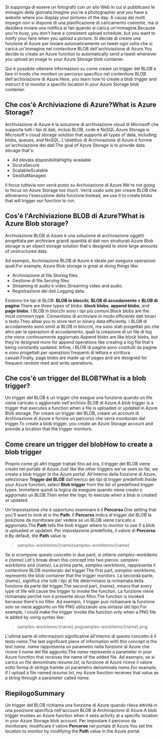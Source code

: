 <span data-ttu-id="96b29-101">Si supponga di essere un fotografo con un sito Web in cui si pubblicano le immagini della giornata.</span><span class="sxs-lookup"><span data-stu-id="96b29-101">Imagine you're a photographer and you have a website where you display your pictures of the day.</span></span> <span data-ttu-id="96b29-102">A causa dei molti impegni non si dispone di una pianificazione di caricamento coerente, ma si desidera inviare una notifica ai fan quando si carica un'immagine.</span><span class="sxs-lookup"><span data-stu-id="96b29-102">Because you're busy, you don't have a consistent upload schedule, but you want to notify your fans when you upload a picture.</span></span> <span data-ttu-id="96b29-103">Si decide di creare una funzione di Azure per inviare automaticamente un tweet ogni volta che si carica un'immagine nel contenitore BLOB dell'archiviazione di Azure.</span><span class="sxs-lookup"><span data-stu-id="96b29-103">You decide to create an Azure function to automatically send a tweet whenever you upload an image to your Azure Storage blob container.</span></span>

<span data-ttu-id="96b29-104">Qui è possibile ottenere informazioni su come creare un trigger del BLOB e fare in modo che monitori un percorso specifico nel contenitore BLOB dell'archiviazione di Azure.</span><span class="sxs-lookup"><span data-stu-id="96b29-104">Here, you learn how to create a blob trigger and instruct it to monitor a specific location in your Azure Storage blob container.</span></span>

## <a name="what-is-azure-storage"></a><span data-ttu-id="96b29-105">Che cos'è Archiviazione di Azure?</span><span class="sxs-lookup"><span data-stu-id="96b29-105">What is Azure Storage?</span></span>

<span data-ttu-id="96b29-106">Archiviazione di Azure è la soluzione di archiviazione cloud di Microsoft che supporta tutti i tipi di dati, inclusi BLOB, code e NoSQL.</span><span class="sxs-lookup"><span data-stu-id="96b29-106">Azure Storage is Microsoft's cloud storage solution that supports all types of data, including: blobs, queues, and NoSQL.</span></span> <span data-ttu-id="96b29-107">L'obiettivo di Archiviazione di Azure è fornire un'archiviazione dei dati:</span><span class="sxs-lookup"><span data-stu-id="96b29-107">The goal of Azure Storage is to provide data storage that's:</span></span>

- <span data-ttu-id="96b29-108">Ad elevata disponibilità</span><span class="sxs-lookup"><span data-stu-id="96b29-108">Highly available</span></span>
- <span data-ttu-id="96b29-109">Sicura</span><span class="sxs-lookup"><span data-stu-id="96b29-109">Secure</span></span>
- <span data-ttu-id="96b29-110">Scalabile</span><span class="sxs-lookup"><span data-stu-id="96b29-110">Scalable</span></span>
- <span data-ttu-id="96b29-111">Gestita</span><span class="sxs-lookup"><span data-stu-id="96b29-111">Managed</span></span>

<span data-ttu-id="96b29-112">Il focus tuttavia non verrà posto su Archiviazione di Azure.</span><span class="sxs-lookup"><span data-stu-id="96b29-112">We're not going to focus on Azure Storage too much.</span></span> <span data-ttu-id="96b29-113">Verrà usato solo per creare BLOB che attiveranno l'esecuzione della funzione.</span><span class="sxs-lookup"><span data-stu-id="96b29-113">Instead, we use it to create blobs that will trigger our function to run.</span></span>

## <a name="what-is-azure-blob-storage"></a><span data-ttu-id="96b29-114">Cos'è l'Archiviazione BLOB di Azure?</span><span class="sxs-lookup"><span data-stu-id="96b29-114">What is Azure Blob storage?</span></span>

<span data-ttu-id="96b29-115">Archiviazione BLOB di Azure è una soluzione di archiviazione oggetti progettata per archiviare grandi quantità di dati non strutturati.</span><span class="sxs-lookup"><span data-stu-id="96b29-115">Azure Blob storage is an object storage solution that's designed to store large amounts of unstructured data.</span></span> 

<span data-ttu-id="96b29-116">Ad esempio, Archiviazione BLOB di Azure è ideale per eseguire operazioni quali:</span><span class="sxs-lookup"><span data-stu-id="96b29-116">For example, Azure Blob storage is great at doing things like:</span></span>

- <span data-ttu-id="96b29-117">Archiviazione di file.</span><span class="sxs-lookup"><span data-stu-id="96b29-117">Storing files.</span></span>
- <span data-ttu-id="96b29-118">Gestione di file.</span><span class="sxs-lookup"><span data-stu-id="96b29-118">Serving files.</span></span>
- <span data-ttu-id="96b29-119">Streaming di audio e video.</span><span class="sxs-lookup"><span data-stu-id="96b29-119">Streaming video and audio.</span></span>
- <span data-ttu-id="96b29-120">Registrazione dei dati.</span><span class="sxs-lookup"><span data-stu-id="96b29-120">Logging data.</span></span>

<span data-ttu-id="96b29-121">Esistono tre tipi di BLOB: **BLOB in blocchi**, **BLOB di accodamento** e **BLOB di pagine**.</span><span class="sxs-lookup"><span data-stu-id="96b29-121">There are three types of blobs: **block blobs**, **append blobs**, and **page blobs**.</span></span> <span data-ttu-id="96b29-122">I BLOB in blocchi sono i tipi più comuni.</span><span class="sxs-lookup"><span data-stu-id="96b29-122">Block blobs are the most common type.</span></span> <span data-ttu-id="96b29-123">Consentono di archiviare in modo efficiente dati binari o testo.</span><span class="sxs-lookup"><span data-stu-id="96b29-123">They allow you to store text or binary data efficiently.</span></span> <span data-ttu-id="96b29-124">I BLOB di accodamento sono simili ai BLOB in blocchi, ma sono stati progettati più che altro per le operazioni di accodamento, quali la creazione di un file di log che viene continuamente aggiornato.</span><span class="sxs-lookup"><span data-stu-id="96b29-124">Append blobs are like block blobs, but they're designed more for append operations like creating a log file that's being constantly updated.</span></span> <span data-ttu-id="96b29-125">Infine, i BLOB di pagine sono costituiti da pagine e sono progettati per operazioni frequenti di lettura e scrittura casuali.</span><span class="sxs-lookup"><span data-stu-id="96b29-125">Finally, page blobs are made up of pages and are designed for frequent random read and write operations.</span></span>

## <a name="what-is-a-blob-trigger"></a><span data-ttu-id="96b29-126">Che cos'è un trigger del BLOB?</span><span class="sxs-lookup"><span data-stu-id="96b29-126">What is a blob trigger?</span></span>

<span data-ttu-id="96b29-127">Un trigger del BLOB è un trigger che esegue una funzione quando un file viene caricato o aggiornato nell'archivio BLOB di Azure.</span><span class="sxs-lookup"><span data-stu-id="96b29-127">A blob trigger is a trigger that executes a function when a file is uploaded or updated in Azure Blob storage.</span></span> <span data-ttu-id="96b29-128">Per creare un trigger del BLOB, creare un account di Archiviazione di Azure e fornire un percorso che verrà monitorato dal trigger.</span><span class="sxs-lookup"><span data-stu-id="96b29-128">To create a blob trigger, you create an Azure Storage account and provide a location that the trigger monitors.</span></span>

## <a name="how-to-create-a-blob-trigger"></a><span data-ttu-id="96b29-129">Come creare un trigger del blob</span><span class="sxs-lookup"><span data-stu-id="96b29-129">How to create a blob trigger</span></span>

<span data-ttu-id="96b29-130">Proprio come gli altri trigger trattati fino ad ora, il trigger del BLOB viene creato nel portale di Azure.</span><span class="sxs-lookup"><span data-stu-id="96b29-130">Just like the other triggers we've seen so far, we create a blob trigger in the Azure portal.</span></span> <span data-ttu-id="96b29-131">All'interno della funzione di Azure, selezionare **Trigger del BLOB** dall'elenco dei tipi di trigger predefiniti.</span><span class="sxs-lookup"><span data-stu-id="96b29-131">Inside your Azure function, select **Blob trigger** from the list of predefined trigger types.</span></span> <span data-ttu-id="96b29-132">Immettere quindi la logica da eseguire quando viene creato o aggiornato un BLOB.</span><span class="sxs-lookup"><span data-stu-id="96b29-132">Then enter the logic to execute when a blob is created or updated.</span></span>

<span data-ttu-id="96b29-133">Un'impostazione che è opportuno esaminare è il **Percorso**.</span><span class="sxs-lookup"><span data-stu-id="96b29-133">One setting that you'll want to look at is the **Path**.</span></span> <span data-ttu-id="96b29-134">Il **Percorso** indica al trigger del BLOB la posizione da monitorare per vedere se un BLOB viene caricato o aggiornato.</span><span class="sxs-lookup"><span data-stu-id="96b29-134">The **Path** tells the blob trigger where to monitor to see if a blob is uploaded or updated.</span></span> <span data-ttu-id="96b29-135">Per impostazione predefinita, il valore di **Percorso** è:</span><span class="sxs-lookup"><span data-stu-id="96b29-135">By default, the **Path** value is:</span></span> 

> <span data-ttu-id="96b29-136">samples-workitems/{name}</span><span class="sxs-lookup"><span data-stu-id="96b29-136">samples-workitems/{name}</span></span>

<span data-ttu-id="96b29-137">Se si scompone questo concetto in due parti, si ottiene *samples-workitems* e *{name}*.</span><span class="sxs-lookup"><span data-stu-id="96b29-137">Let's break down this concept into two pieces: *samples-workitems* and *{name}*.</span></span> <span data-ttu-id="96b29-138">La prima parte, *samples-workitems*, rappresenta il contenitore BLOB monitorato dal trigger.</span><span class="sxs-lookup"><span data-stu-id="96b29-138">The first part, *samples-workitems*, represents the blob container that the trigger monitors.</span></span> <span data-ttu-id="96b29-139">La seconda parte, *{name}*, significa che tutti i tipi di file determinano la richiamata della funzione da parte del trigger.</span><span class="sxs-lookup"><span data-stu-id="96b29-139">The second part, *{name}*, means that every type of file will cause the trigger to invoke the function.</span></span> <span data-ttu-id="96b29-140">La funzione viene richiamata perché non è presente alcun filtro.</span><span class="sxs-lookup"><span data-stu-id="96b29-140">The function is invoked because there's no filter.</span></span> <span data-ttu-id="96b29-141">Ad esempio, il trigger può richiamare la funzione solo se viene aggiunto un file PNG utilizzando una sintassi del tipo:</span><span class="sxs-lookup"><span data-stu-id="96b29-141">For example, I could make the trigger invoke the function only when a PNG file is added by using syntax like:</span></span>

> <span data-ttu-id="96b29-142">samples-workitems/{name}.png</span><span class="sxs-lookup"><span data-stu-id="96b29-142">samples-workitems/{name}.png</span></span>

<span data-ttu-id="96b29-143">L'ultima parte di informazioni significative all'interno di questo concetto è il testo *name*.</span><span class="sxs-lookup"><span data-stu-id="96b29-143">The last significant piece of information with this concept is the text *name*.</span></span> <span data-ttu-id="96b29-144">*name* rappresenta un parametro nella funzione di Azure che riceve il nome del file aggiunto.</span><span class="sxs-lookup"><span data-stu-id="96b29-144">The *name* represents a parameter in your Azure function that receives the name of the added file.</span></span> <span data-ttu-id="96b29-145">Ad esempio, se si carica un file denominato *resume.txt*, la funzione di Azure riceve il valore sotto forma di stringa tramite un parametro denominato *name*.</span><span class="sxs-lookup"><span data-stu-id="96b29-145">For example, if I upload a file named *resume.txt*, my Azure function receives that value as a string through a parameter called *name*.</span></span>

## <a name="summary"></a><span data-ttu-id="96b29-146">Riepilogo</span><span class="sxs-lookup"><span data-stu-id="96b29-146">Summary</span></span>

<span data-ttu-id="96b29-147">Un trigger del BLOB richiama una funzione di Azure quando rileva attività in una posizione specifica nell'account BLOB di Archiviazione di Azure.</span><span class="sxs-lookup"><span data-stu-id="96b29-147">A blob trigger invokes an Azure function when it sees activity at a specific location in your Azure Storage blob account.</span></span> <span data-ttu-id="96b29-148">Per impostare il percorso da monitorare, modificare il valore **Percorso** nel portale di Azure.</span><span class="sxs-lookup"><span data-stu-id="96b29-148">You set the location to monitor by modifying the **Path** value in the Azure portal.</span></span>
